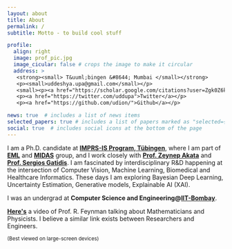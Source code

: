 ```yaml
---
layout: about
title: About
permalink: /
subtitle: Motto - to build cool stuff

profile:
  align: right
  image: prof_pic.jpg
  image_cicular: false # crops the image to make it circular
  address: >
   <strong><small> T&uuml;bingen &#8644; Mumbai </small></strong>
   <p><small>uddeshya.upa@gmail.com</small></p>
   <small><p><a href="https://scholar.google.com/citations?user=Zgk0Z6kAAAAJ&hl=en">Google Scholar</a></p>
   <p><a href="https://twitter.com/uddupa">Twitter</a></p>
   <p><a href="https://github.com/udion/">Github</a></p>

news: true  # includes a list of news items
selected_papers: true # includes a list of papers marked as "selected={true}"
social: true  # includes social icons at the bottom of the page
---
```


I am a Ph.D. candidate at [**IMPRS-IS Program, T&uuml;bingen**](https://imprs.is.mpg.de/), where I am part of [**EML**](https://eml-unitue.de/) and [**MIDAS**](http://midaslab.org/) group, and I work closely with [**Prof. Zeynep Akata**](https://eml-unitue.de/people/zeynep-akata) and [**Prof. Sergios Gatidis**](https://www.medizin.uni-tuebingen.de/de/das-klinikum/mitarbeiter/profil/1479).
I am fascinated by interdisciplinary R&D happening at the intersection of 
Computer Vision, Machine Learning, Biomedical and Healthcare Informatics.
These days I am exploring Bayesian Deep Learning, Uncertainty Estimation, Generative models, Explainable AI (XAI).

I was an undergrad at **Computer Science and Engineering@[IIT-Bombay](https://www.iitb.ac.in/)**. 

**[Here's](https://www.youtube.com/watch?v=obCjODeoLVw)** a video of Prof. R. Feynman talking about Mathematicians and Physicists.
I believe a similar link exists between Researchers and Engineers.

<p><small>(Best viewed on large-screen devices)</small></p>